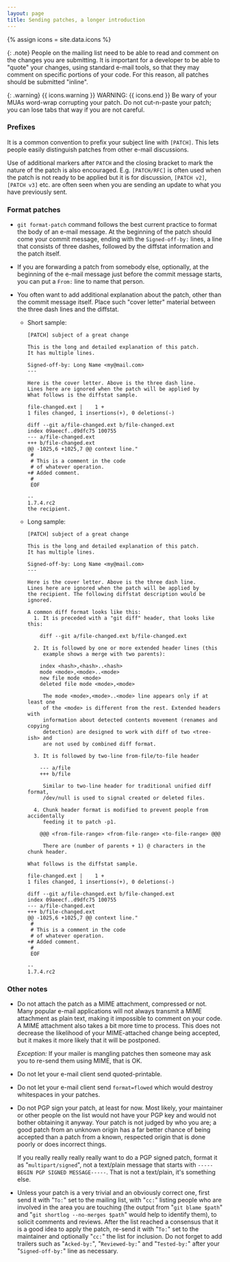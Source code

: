 ```yaml
---
layout: page
title: Sending patches, a longer introduction
---
```

{% assign icons = site.data.icons %}


{: .note}
People on the mailing list need to be able to read and comment on the changes you are submitting.  It is important for a developer to be able to "quote" your changes, using standard e-mail tools, so that they may comment on specific portions of your code.  For this reason, all patches should be submitted "inline".

{: .warning}
{{ icons.warning }} WARNING: {{ icons.end }}
Be wary of your MUAs word-wrap corrupting your patch.  Do not cut-n-paste your patch; you can lose tabs that way if you are not careful.

### Prefixes

It is a common convention to prefix your subject line with `[PATCH]`.  This lets people easily distinguish patches from other e-mail discussions.

Use of additional markers after `PATCH` and the closing bracket to mark the nature of the patch is also encouraged.  E.g. `[PATCH/RFC]` is often used when the patch is not ready to be applied but it is for discussion, `[PATCH v2]`, `[PATCH v3]` etc. are often seen when you are sending an update to what you have previously sent.


### Format patches

* ``git format-patch`` command follows the best current practice to format the body of an e-mail message.  At the beginning of the patch should come your commit message, ending with the ``Signed-off-by:`` lines, a line that consists of three dashes, followed by the diffstat information and the patch itself.

* If you are forwarding a patch from somebody else, optionally, at the beginning of the e-mail message just before the commit message starts, you can put a ``From:`` line to name that person.

* You often want to add additional explanation about the patch, other than the commit message itself.  Place such "cover letter" material between the three dash lines and the diffstat.

  * Short sample:

        [PATCH] subject of a great change

        This is the long and detailed explanation of this patch.
        It has multiple lines.

        Signed-off-by: Long Name <my@mail.com>
        ---

        Here is the cover letter. Above is the three dash line.
        Lines here are ignored when the patch will be applied by
        What follows is the diffstat sample.

        file-changed.ext |    1 +
        1 files changed, 1 insertions(+), 0 deletions(-)
  
        diff --git a/file-changed.ext b/file-changed.ext
        index 09aeecf..d9dfc75 100755
        --- a/file-changed.ext
        +++ b/file-changed.ext
        @@ -1025,6 +1025,7 @@ context line."
         #
         # This is a comment in the code
         # of whatever operation.
        +# Added comment.
         #
         EOF

        -- 
        1.7.4.rc2
        the recipient.


  * Long sample:

        [PATCH] subject of a great change

        This is the long and detailed explanation of this patch.
        It has multiple lines.
  
        Signed-off-by: Long Name <my@mail.com>
        ---
  
        Here is the cover letter. Above is the three dash line.
        Lines here are ignored when the patch will be applied by
        the recipient. The following diffstat description would be
        ignored.
  
        A common diff format looks like this:
          1. It is preceded with a "git diff" header, that looks like this:
  
            diff --git a/file-changed.ext b/file-changed.ext
  
          2. It is followed by one or more extended header lines (this
             example shows a merge with two parents):
    
            index <hash>,<hash>..<hash>
            mode <mode>,<mode>..<mode>
            new file mode <mode>
            deleted file mode <mode>,<mode>
    
             The mode <mode>,<mode>..<mode> line appears only if at least one
             of the <mode> is different from the rest. Extended headers with
             information about detected contents movement (renames and copying
             detection) are designed to work with diff of two <tree-ish> and
             are not used by combined diff format.
    
          3. It is followed by two-line from-file/to-file header
    
            --- a/file
            +++ b/file
    
             Similar to two-line header for traditional unified diff format,
             /dev/null is used to signal created or deleted files.
    
          4. Chunk header format is modified to prevent people from accidentally
             feeding it to patch -p1.
    
            @@@ <from-file-range> <from-file-range> <to-file-range> @@@
    
             There are (number of parents + 1) @ characters in the chunk header.
  
        What follows is the diffstat sample.
  
        file-changed.ext |    1 +
        1 files changed, 1 insertions(+), 0 deletions(-)
    
        diff --git a/file-changed.ext b/file-changed.ext
        index 09aeecf..d9dfc75 100755
        --- a/file-changed.ext
        +++ b/file-changed.ext
        @@ -1025,6 +1025,7 @@ context line."
         #
         # This is a comment in the code
         # of whatever operation.
        +# Added comment.
         #
         EOF
  
        -- 
        1.7.4.rc2


### Other notes



* Do not attach the patch as a MIME attachment, compressed or not.  Many popular e-mail applications will not always transmit a MIME attachment as plain text, making it impossible to comment on your code.  A MIME attachment also takes a bit more time to process.  This does not decrease the likelihood of your MIME-attached change being accepted, but it makes it more likely that it will be postponed.

  *Exception:*  If your mailer is mangling patches then someone may ask you to re-send them using MIME, that is OK.

* Do not let your e-mail client send quoted-printable.

* Do not let your e-mail client send `format=flowed` which would destroy whitespaces in your patches.

* Do not PGP sign your patch, at least for now.  Most likely, your maintainer or other people on the list would not have your PGP key and would not bother obtaining it anyway.  Your patch is not judged by who you are; a good patch from an unknown origin has a far better chance of being accepted than a patch from a known, respected origin that is done poorly or does incorrect things.

  If you really really really really want to do a PGP signed patch, format it as "`multipart/signed`", not a text/plain message that starts with `-----BEGIN PGP SIGNED MESSAGE-----`.  That is not a text/plain, it's something else.

* Unless your patch is a very trivial and an obviously correct one, first send it with "`To:`" set to the mailing list, with "`cc:`" listing people who are involved in the area you are touching (the output from "`git blame $path`" and "`git shortlog --no-merges $path`" would help to identify them), to solicit comments and reviews.  After the list reached a consensus that it is a good idea to apply the patch, re-send it with "`To:`" set to the maintainer and optionally "`cc:`" the list for inclusion.  Do not forget to add trailers such as "`Acked-by:`", "`Reviewed-by:`" and "`Tested-by:`" after your "`Signed-off-by:`" line as necessary.

<!--
vim: expandtab ts=2 :
-->
